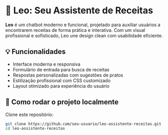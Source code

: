 # 🤖 Leo: Seu Assistente de Receitas

**Leo** é um chatbot moderno e funcional, projetado para auxiliar usuários a encontrarem receitas de forma prática e interativa. Com um visual profissional e sofisticado, Leo une design clean com usabilidade eficiente.

## 💡 Funcionalidades

- Interface moderna e responsiva  
- Formulário de entrada para busca de receitas  
- Respostas personalizadas com sugestões de pratos  
- Estilização profissional com CSS customizado  
- Layout otimizado para experiência do usuário  

## 🚀 Como rodar o projeto localmente

Clone este repositório:

```bash
git clone https://github.com/seu-usuario/leo-assistente-receitas.git
cd leo-assistente-receitas





